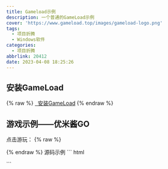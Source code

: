 ```yaml
---
title: Gameload示例
description: 一个普通的GameLoad示例
cover: 'https://www.gameload.top/images/gameload-logo.png'
tags:
  - 项目折腾
  - Windows软件
categories: 
  - 项目折腾
abbrlink: 20412
date: 2023-04-08 18:25:26
---
```

## 安装GameLoad
{% raw %}
<a href="https://files.blog.sinzmise.top/unity3d/gameload.exe" class="css-button post-button-gameload"><i class="fa-solid fa-arrows-rotate"></i>&nbsp;&nbsp;安装GameLoad</a>
{% endraw %}

## 游戏示例——优米酱GO
点击游玩：
{% raw %}
<script src="https://cdnjs.cloudflare.com/ajax/libs/jquery-browser/0.0.8/jquery.browser.min.js"></script>
<script>
$(document).ready(function(){
    if ($.browser.chrome === true && $.browser.versionNumber >= 45) { //detect Chrome 45+
        var myJsonString = JSON.stringify({ title: 'Game Title', file: 'https://files.blog.sinzmise.top/unity3d/yumichan.unity3d', type: "unity", width: 800, height: 600 });
        try{ //IE8 does not support window.btoa   
            var insert_data = window.btoa(myJsonString); 
        }catch(e){ 
        functionToHandleError(e);
        }

        $('#unityPlayer-yumichan').prepend('<a href="gameload://' + insert_data + '/" class="css-button post-button-gameload"><i class="fa-solid fa-arrows-rotate"></i>&nbsp;&nbsp;使用GameLoad游玩</a>');
    }
});
</script>
<div id="unityPlayer-yumichan"></div>
{% endraw %}
源码示例
``` html
<script src="https://cdnjs.cloudflare.com/ajax/libs/jquery-browser/0.0.8/jquery.browser.min.js"></script>
<script>
$(document).ready(function(){
    if ($.browser.chrome === true && $.browser.versionNumber >= 45) { //detect Chrome 45+
        var myJsonString = JSON.stringify({ title: 'Game Title', file: 'https://files.blog.sinzmise.top/unity3d/yumichan.unity3d', type: "unity", width: 800, height: 600 });
        try{ //IE8 does not support window.btoa   
            var insert_data = window.btoa(myJsonString); 
        }catch(e){ 
        functionToHandleError(e);
        }

        $('#unityPlayer-yumichan').prepend('<a href="gameload://' + insert_data + '/" class="css-button post-button-gameload"><i class="fa-solid fa-arrows-rotate"></i>&nbsp;&nbsp;使用GameLoad游玩</a>');
    }
});
</script>
<div id="unityPlayer-yumichan"></div>
```